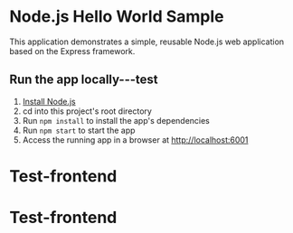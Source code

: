 # Node.js Hello World Sample

This application demonstrates a simple, reusable Node.js web application based on the Express framework.

## Run the app locally---test

1. [Install Node.js][]
1. cd into this project's root directory
1. Run `npm install` to install the app's dependencies
1. Run `npm start` to start the app
1. Access the running app in a browser at <http://localhost:6001>

[Install Node.js]: https://nodejs.org/en/download/
# Test-frontend
# Test-frontend
